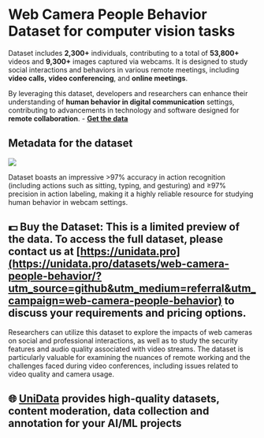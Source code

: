 # Web Camera People Behavior Dataset for computer vision tasks
Dataset includes **2,300+** individuals, contributing to a total of **53,800+** videos and **9,300+** images captured via webcams. It is designed to study social interactions and behaviors in various remote meetings, including **video calls,** **video conferencing**, and **online meetings**.

By leveraging this dataset, developers and researchers can enhance their understanding of **human behavior in digital communication** settings, contributing to advancements in technology and software designed for **remote collaboration**. - **[Get the data](https://unidata.pro/datasets/web-camera-people-behavior/?utm_source=github&utm_medium=referral&utm_campaign=web-camera-people-behavior)**
## Metadata for the dataset
![](https://www.googleapis.com/download/storage/v1/b/kaggle-user-content/o/inbox%2F22059654%2F5d15deaf6757f20132a06e256ce14618%2FFrame%201%20(9).png?generation=1743156643952762&alt=media)

Dataset boasts an impressive >97% accuracy in action recognition (including actions such as sitting, typing, and gesturing) and ≥97% precision in action labeling, making it a highly reliable resource for studying human behavior in webcam settings.
## 💵 Buy the Dataset: This is a limited preview of the data. To access the full dataset, please contact us at [https://unidata.pro](https://unidata.pro/datasets/web-camera-people-behavior/?utm_source=github&utm_medium=referral&utm_campaign=web-camera-people-behavior) to discuss your requirements and pricing options.

Researchers can utilize this dataset to explore the impacts of web cameras on social and professional interactions, as well as to study the security features and audio quality associated with video streams. The dataset is particularly valuable for examining the nuances of remote working and the challenges faced during video conferences, including issues related to video quality and camera usage.
## 🌐 [UniData](https://unidata.pro/datasets/web-camera-people-behavior/?utm_source=github&utm_medium=referral&utm_campaign=web-camera-people-behavior) provides high-quality datasets, content moderation, data collection and annotation for your AI/ML projects 
